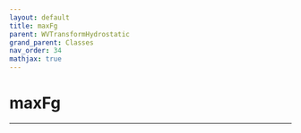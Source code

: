 ```yaml
---
layout: default
title: maxFg
parent: WVTransformHydrostatic
grand_parent: Classes
nav_order: 34
mathjax: true
---
```


#  maxFg




---

